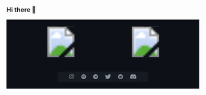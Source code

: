 ### Hi there 👋

<body>
<svg viewBox="0 0 519 187" fill="none" xmlns="http://www.w3.org/2000/svg" xmlns:xlink="http://www.w3.org/1999/xlink">
<g id="Frame 2">
<rect width="518.192" height="187" fill="#0D1117"/>
<g id="Frame 1">
<rect id="image 1" x="41" y="19" width="210.692" height="83" fill="url(#pattern0)"/>
<rect id="image 2" x="269.692" y="19" width="207.5" height="83" fill="url(#pattern1)"/>
</g>
<g id="Frame 1_2">
<g id="Frame 2_2">
<rect x="137.596" y="141" width="243" height="27" rx="5" fill="#161B22"/>
<g id="Frame 2_3">
<a xlink:href="https://www.instagram.com/aman._._mohammed/">
<g id="Frame" clip-path="url(#clip0_7_25)">
<path id="instagram" d="M175.523 151.166C173.678 151.166 172.19 152.654 172.19 154.499C172.19 156.343 173.678 157.831 175.523 157.831C177.367 157.831 178.855 156.343 178.855 154.499C178.855 152.654 177.367 151.166 175.523 151.166ZM175.523 156.665C174.331 156.665 173.356 155.693 173.356 154.499C173.356 153.304 174.328 152.332 175.523 152.332C176.717 152.332 177.689 153.304 177.689 154.499C177.689 155.693 176.715 156.665 175.523 156.665V156.665ZM179.768 151.03C179.768 151.462 179.42 151.807 178.991 151.807C178.559 151.807 178.214 151.459 178.214 151.03C178.214 150.601 178.562 150.253 178.991 150.253C179.42 150.253 179.768 150.601 179.768 151.03ZM181.975 151.819C181.926 150.778 181.688 149.855 180.926 149.096C180.166 148.336 179.244 148.098 178.202 148.046C177.129 147.985 173.913 147.985 172.84 148.046C171.802 148.095 170.879 148.333 170.117 149.093C169.354 149.852 169.119 150.775 169.067 151.816C169.006 152.889 169.006 156.105 169.067 157.178C169.116 158.219 169.354 159.142 170.117 159.902C170.879 160.661 171.799 160.899 172.84 160.951C173.913 161.012 177.129 161.012 178.202 160.951C179.244 160.902 180.166 160.664 180.926 159.902C181.685 159.142 181.923 158.219 181.975 157.178C182.036 156.105 182.036 152.892 181.975 151.819V151.819ZM180.589 158.33C180.363 158.898 179.925 159.336 179.354 159.565C178.498 159.904 176.468 159.826 175.523 159.826C174.577 159.826 172.544 159.902 171.691 159.565C171.123 159.339 170.685 158.901 170.456 158.33C170.117 157.474 170.195 155.444 170.195 154.499C170.195 153.553 170.12 151.52 170.456 150.667C170.682 150.099 171.12 149.661 171.691 149.432C172.547 149.093 174.577 149.171 175.523 149.171C176.468 149.171 178.501 149.096 179.354 149.432C179.922 149.658 180.36 150.096 180.589 150.667C180.929 151.523 180.85 153.553 180.85 154.499C180.85 155.444 180.929 157.477 180.589 158.33Z" fill="#8E97A5"/>
</g>
</a>
<g id="Frame_2" clip-path="url(#clip1_7_25)">
<path id="spotify" d="M207.521 148C203.933 148 201.021 150.912 201.021 154.5C201.021 158.088 203.933 161 207.521 161C211.109 161 214.021 158.088 214.021 154.5C214.021 150.912 211.109 148 207.521 148ZM210.16 157.564C210.05 157.564 209.982 157.53 209.88 157.47C208.245 156.484 206.342 156.442 204.463 156.827C204.36 156.854 204.227 156.896 204.151 156.896C203.896 156.896 203.737 156.694 203.737 156.481C203.737 156.211 203.896 156.083 204.093 156.041C206.24 155.567 208.433 155.609 210.305 156.728C210.465 156.83 210.559 156.922 210.559 157.16C210.559 157.399 210.373 157.564 210.16 157.564V157.564ZM210.866 155.845C210.729 155.845 210.638 155.784 210.543 155.734C208.905 154.765 206.462 154.374 204.29 154.964C204.164 154.998 204.096 155.032 203.978 155.032C203.697 155.032 203.469 154.804 203.469 154.524C203.469 154.243 203.605 154.057 203.875 153.981C204.604 153.777 205.348 153.625 206.439 153.625C208.14 153.625 209.783 154.047 211.078 154.817C211.29 154.943 211.374 155.105 211.374 155.333C211.371 155.617 211.151 155.845 210.866 155.845V155.845ZM211.678 153.847C211.542 153.847 211.458 153.813 211.34 153.745C209.474 152.631 206.137 152.364 203.978 152.967C203.883 152.993 203.765 153.035 203.64 153.035C203.294 153.035 203.029 152.765 203.029 152.416C203.029 152.06 203.249 151.858 203.485 151.79C204.407 151.52 205.44 151.392 206.565 151.392C208.478 151.392 210.483 151.79 211.948 152.644C212.152 152.762 212.286 152.925 212.286 153.237C212.286 153.593 211.998 153.847 211.678 153.847V153.847Z" fill="#8E97A5"/>
</g>
<g id="Frame_3" clip-path="url(#clip2_7_25)">
<path id="telegram" d="M239.521 148C235.931 148 233.021 150.91 233.021 154.5C233.021 158.09 235.931 161 239.521 161C243.111 161 246.021 158.09 246.021 154.5C246.021 150.91 243.111 148 239.521 148ZM242.534 152.421C242.436 153.448 242.013 155.943 241.798 157.094C241.706 157.581 241.527 157.744 241.353 157.76C240.976 157.795 240.689 157.511 240.324 157.271C239.752 156.896 239.428 156.663 238.873 156.297C238.231 155.874 238.647 155.641 239.013 155.261C239.109 155.162 240.772 153.649 240.804 153.512C240.808 153.495 240.812 153.431 240.774 153.397C240.736 153.363 240.68 153.375 240.639 153.384C240.582 153.397 239.668 154.001 237.898 155.196C237.638 155.374 237.403 155.461 237.193 155.456C236.961 155.451 236.514 155.325 236.182 155.217C235.775 155.085 235.452 155.015 235.48 154.79C235.494 154.673 235.656 154.554 235.963 154.431C237.858 153.606 239.122 153.061 239.754 152.798C241.559 152.048 241.934 151.917 242.179 151.913C242.232 151.912 242.353 151.925 242.431 151.988C242.482 152.033 242.515 152.096 242.523 152.164C242.536 152.249 242.54 152.335 242.534 152.421V152.421Z" fill="#8E97A5"/>
</g>
<g id="Frame_4" clip-path="url(#clip3_7_25)">
<path id="twi" d="M279.386 151.24C279.396 151.382 279.396 151.524 279.396 151.666C279.396 156.003 276.094 161 270.06 161C268.201 161 266.474 160.462 265.021 159.527C265.285 159.558 265.539 159.568 265.814 159.568C267.347 159.568 268.76 159.05 269.887 158.166C268.445 158.136 267.236 157.191 266.819 155.891C267.022 155.922 267.226 155.942 267.439 155.942C267.734 155.942 268.028 155.902 268.302 155.83C266.799 155.526 265.671 154.205 265.671 152.611V152.57C266.108 152.814 266.616 152.966 267.154 152.987C266.271 152.398 265.692 151.392 265.692 150.255C265.692 149.645 265.854 149.087 266.139 148.599C267.754 150.59 270.182 151.89 272.904 152.032C272.853 151.788 272.823 151.534 272.823 151.28C272.823 149.473 274.286 148 276.104 148C277.049 148 277.902 148.396 278.502 149.036C279.243 148.894 279.954 148.62 280.584 148.244C280.34 149.005 279.822 149.645 279.142 150.052C279.802 149.98 280.442 149.798 281.031 149.544C280.584 150.194 280.026 150.773 279.386 151.24V151.24Z" fill="#8E97A5"/>
</g>
<g id="Frame_5" clip-path="url(#clip4_7_25)">
<path id="reddit" d="M305.103 155.797C304.741 155.797 304.45 155.506 304.45 155.153C304.45 154.791 304.741 154.5 305.103 154.5C305.459 154.5 305.747 154.791 305.747 155.153C305.747 155.509 305.457 155.797 305.103 155.797ZM313.031 154.5C313.031 158.091 310.122 161 306.531 161C302.94 161 300.031 158.091 300.031 154.5C300.031 150.909 302.94 148 306.531 148C310.122 148 313.031 150.909 313.031 154.5ZM309.564 153.42C309.317 153.42 309.1 153.522 308.94 153.682C308.353 153.276 307.561 153.014 306.683 152.985L307.139 150.933L308.591 151.26C308.591 151.617 308.882 151.905 309.236 151.905C309.598 151.905 309.889 151.609 309.889 151.253C309.889 150.896 309.598 150.6 309.236 150.6C308.982 150.6 308.764 150.752 308.657 150.962L307.053 150.605C306.974 150.584 306.893 150.642 306.872 150.721L306.371 152.985C305.501 153.022 304.717 153.281 304.13 153.687C303.97 153.52 303.745 153.42 303.499 153.42C302.584 153.42 302.285 154.649 303.121 155.066C303.092 155.197 303.077 155.333 303.077 155.472C303.077 156.851 304.628 157.968 306.536 157.968C308.452 157.968 310.004 156.851 310.004 155.472C310.004 155.333 309.988 155.189 309.954 155.058C310.774 154.639 310.473 153.42 309.564 153.42V153.42ZM307.758 156.466C307.281 156.943 305.763 156.935 305.305 156.466C305.247 156.408 305.145 156.408 305.087 156.466C305.021 156.531 305.021 156.633 305.087 156.691C305.685 157.289 307.375 157.289 307.975 156.691C308.041 156.633 308.041 156.531 307.975 156.466C307.918 156.408 307.815 156.408 307.758 156.466ZM307.96 154.5C307.603 154.5 307.315 154.791 307.315 155.153C307.315 155.509 307.606 155.797 307.96 155.797C308.321 155.797 308.612 155.506 308.612 155.153C308.612 154.791 308.324 154.5 307.96 154.5V154.5Z" fill="#8E97A5"/>
</g>
<g id="Frame_6" clip-path="url(#clip5_7_25)">
<path id="discord" d="M346.563 149.098C346.558 149.089 346.551 149.082 346.541 149.078C345.43 148.57 344.257 148.208 343.052 148.001C343.041 147.999 343.03 148 343.02 148.005C343.01 148.01 343.001 148.018 342.996 148.027C342.836 148.316 342.691 148.612 342.562 148.915C341.263 148.719 339.942 148.719 338.643 148.915C338.513 148.611 338.365 148.315 338.202 148.027C338.196 148.018 338.188 148.01 338.178 148.005C338.168 148.001 338.157 147.999 338.146 148.001C336.941 148.208 335.768 148.57 334.657 149.078C334.648 149.082 334.64 149.089 334.634 149.097C332.412 152.401 331.803 155.623 332.102 158.805C332.103 158.813 332.105 158.82 332.109 158.827C332.113 158.834 332.118 158.84 332.124 158.845C333.418 159.799 334.865 160.527 336.404 160.998C336.415 161.001 336.427 161.001 336.437 160.997C336.448 160.994 336.457 160.987 336.464 160.978C336.795 160.53 337.088 160.056 337.34 159.561C337.343 159.554 337.345 159.547 337.346 159.539C337.346 159.531 337.345 159.524 337.342 159.517C337.339 159.509 337.335 159.503 337.329 159.498C337.324 159.492 337.317 159.488 337.31 159.486C336.848 159.31 336.401 159.098 335.973 158.852C335.965 158.847 335.959 158.841 335.954 158.833C335.949 158.825 335.947 158.817 335.946 158.808C335.946 158.799 335.947 158.79 335.951 158.782C335.955 158.773 335.961 158.766 335.968 158.761C336.058 158.694 336.147 158.624 336.233 158.554C336.241 158.547 336.25 158.543 336.26 158.542C336.27 158.541 336.28 158.542 336.289 158.546C339.094 159.821 342.131 159.821 344.902 158.546C344.911 158.542 344.922 158.54 344.931 158.542C344.941 158.543 344.951 158.547 344.958 158.553C345.044 158.623 345.134 158.694 345.225 158.761C345.232 158.766 345.238 158.773 345.242 158.781C345.245 158.79 345.247 158.798 345.247 158.807C345.246 158.816 345.243 158.825 345.239 158.833C345.234 158.84 345.228 158.847 345.22 158.852C344.793 159.1 344.345 159.312 343.882 159.485C343.875 159.488 343.869 159.492 343.863 159.497C343.858 159.503 343.853 159.509 343.851 159.516C343.848 159.524 343.847 159.531 343.847 159.539C343.848 159.546 343.85 159.554 343.853 159.561C344.11 160.054 344.402 160.527 344.728 160.977C344.735 160.987 344.744 160.993 344.755 160.997C344.766 161.001 344.777 161.001 344.788 160.998C346.33 160.528 347.779 159.8 349.075 158.845C349.081 158.84 349.087 158.834 349.09 158.828C349.094 158.821 349.097 158.813 349.097 158.806C349.455 155.127 348.499 151.931 346.563 149.098ZM337.759 156.867C336.914 156.867 336.218 156.096 336.218 155.148C336.218 154.201 336.901 153.429 337.759 153.429C338.624 153.429 339.313 154.208 339.299 155.148C339.299 156.096 338.617 156.867 337.759 156.867ZM343.454 156.867C342.61 156.867 341.914 156.096 341.914 155.148C341.914 154.201 342.596 153.429 343.454 153.429C344.319 153.429 345.008 154.208 344.994 155.148C344.994 156.096 344.319 156.867 343.454 156.867Z" fill="#8E97A5"/>
</g>
</g>
</g>
</g>
</g>
<defs>
<pattern id="pattern0" patternContentUnits="objectBoundingBox" width="1" height="1">
<use xlink:href="#image0_7_25" transform="scale(0.0020202 0.00512821)"/>
</pattern>
<pattern id="pattern1" patternContentUnits="objectBoundingBox" width="1" height="1">
<use xlink:href="#image1_7_25" transform="scale(0.00285714 0.00714286)"/>
</pattern>
<clipPath id="clip0_7_25">
<rect width="13" height="13" fill="white" transform="translate(169.021 148)"/>
</clipPath>
<clipPath id="clip1_7_25">
<rect width="13" height="13" fill="white" transform="translate(201.021 148)"/>
</clipPath>
<clipPath id="clip2_7_25">
<rect width="13" height="13" fill="white" transform="translate(233.021 148)"/>
</clipPath>
<clipPath id="clip3_7_25">
<rect width="16.01" height="13" fill="white" transform="translate(265.021 148)"/>
</clipPath>
<clipPath id="clip4_7_25">
<rect width="13" height="13" fill="white" transform="translate(300.031 148)"/>
</clipPath>
<clipPath id="clip5_7_25">
<rect width="17.14" height="13" fill="white" transform="translate(332.031 148)"/>
</clipPath>
<image id="image0_7_25" data-name="image.png" width="495" height="195" xlink:href="https://github-readme-stats.vercel.app/api?username=aman-mohammed-max&amp;&amp;show_icons=true&amp;title_color=ffffff&amp;icon_color=bb2acf&amp;text_color=daf7dc&amp;bg_color=0d1017"/>
<image id="image1_7_25" data-name="image.png" width="350" height="140" xlink:href="https://github-readme-stats.vercel.app/api/top-langs/?username=aman-mohammed-max&amp;layout=compact&amp;show_icons=true&amp;title_color=ffffff&amp;icon_color=bb2acf&amp;text_color=daf7dc&amp;bg_color=0d1017"/>
</defs>
</svg>
</body>